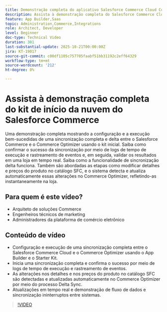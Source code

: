 ```yaml
---
title: Demonstração completa do aplicativo Salesforce Commerce Cloud Connector
description: Assista à demonstração completa do Salesforce Commerce Cloud com o Adobe Commerce Optimizer.
feature: App Builder,Saas
topic: Administration,Commerce,Integrations
role: Architect, Developer
level: Beginner
doc-type: Technical Video
duration: 381
last-substantial-update: 2025-10-21T00:00:00Z
jira: KT-19017
source-git-commit: c00df1105c757705faabf51bb31192c2eff64329
workflow-type: tm+mt
source-wordcount: '212'
ht-degree: 0%

---
```



# Assista à demonstração completa do kit de início da nuvem do Salesforce Commerce

Uma demonstração completa mostrando a configuração e a execução bem-sucedidas de uma sincronização completa e delta entre o Salesforce Commerce e o Commerce Optimizer usando o kit inicial. Saiba como confirmar o sucesso da sincronização por meio de logs de tempo de execução e rastreamento de eventos e, em seguida, validar os resultados em uma loja em tempo real. Saiba como a funcionalidade de sincronização delta funciona. Também são abordadas as etapas como modificar detalhes e preços do produto no catálogo SFC, e o sistema detecta e atualiza automaticamente essas alterações no Commerce Optimizer, refletindo-as instantaneamente na loja.

## Para quem é este vídeo?

* Arquiteto de soluções Commerce
* Engenheiros técnicos de marketing
* Administradores da plataforma de comércio eletrônico

## Conteúdo de vídeo

* Configuração e execução de uma sincronização completa entre o Salesforce Commerce Cloud e o Commerce Optimizer usando o App Builder e o Starter Kit.
* Inicia uma sincronização completa e confirma o sucesso por meio de logs de tempo de execução e rastreamento de eventos.
* As alterações nos detalhes e nos preços do produto no catálogo SFC são detectadas e atualizadas automaticamente no Commerce Optimizer por meio do processo Delta Sync.
* Atualizações em tempo real e demonstração de fluxo de dados e sincronização ininterruptos entre sistemas.

>[!VIDEO](https://video.tv.adobe.com/v/3476082?learn=on)
